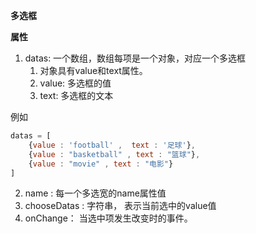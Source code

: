 **多选框**

**属性**

1. datas: 一个数组，数组每项是一个对象，对应一个多选框
    1. 对象具有value和text属性。
    2. value: 多选框的值
    3. text: 多选框的文本

例如
```js 
datas = [
    {value : 'football' ,  text : '足球'},
    {value : "basketball" , text : "篮球"},
    {value : "movie" , text : "电影"}
]
```

2. name : 每一个多选宽的name属性值
3. chooseDatas : 字符串， 表示当前选中的value值
4. onChange： 当选中项发生改变时的事件。